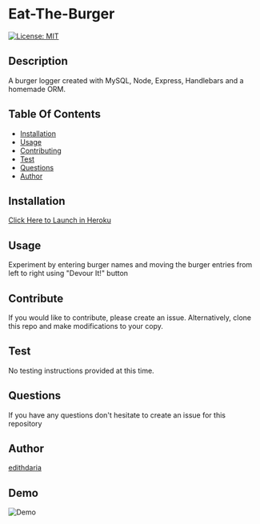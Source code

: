 
  
# Eat-The-Burger

[![License: MIT](https://img.shields.io/badge/License-MIT-yellow.svg)](https://opensource.org/licenses/MIT)

## Description
A burger logger created with MySQL, Node, Express, Handlebars and a homemade ORM.

## Table Of Contents
* [Installation](#Installation)
* [Usage](#Usage)
* [Contributing](#Contributing)
* [Test](#Test)
* [Questions](#Questions)
* [Author](#Author)


## Installation
[Click Here to Launch in Heroku](https://git.heroku.com/frozen-tundra-34124.git)

## Usage
Experiment by entering burger names and moving the burger entries from left to right using "Devour It!" button

## Contribute
If you would like to contribute, please create an issue. Alternatively, clone this repo and make modifications to your copy.

## Test
No testing instructions provided at this time.

## Questions

If you have any questions don't hesitate to create an issue for this repository 

## Author
[edithdaria](https://github.com/edithdaria)

## Demo
![Demo](./public/assets/demo/Devour_Burgers.gif)

